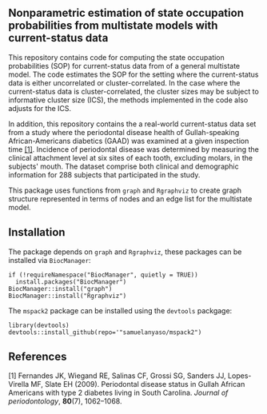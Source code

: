 ## Nonparametric estimation of state occupation probabilities from multistate models with current-status data

This repository contains code for computing the state occupation probabilities (SOP) for current-status data from of a general multistate model. The code estimates the  SOP for the setting where the current-status data is either uncorrelated or cluster-correlated. In the case where the current-status data is cluster-correlated, the cluster sizes may be subject to informative cluster size (ICS), the methods implemented in the code also adjusts for the ICS.

In addition, this repository contains the a real-world current-status data set from a study where the periodontal disease health of Gullah-speaking African-Americans diabetics (GAAD) was examined at a given inspection time [[1]](#1). Incidence of periodontal disease was determined by measuring the clinical attachment level at six sites of each tooth, excluding molars, in the subjects' mouth. The dataset comprise both clinical and demographic information for 288 subjects that participated in the study. 

This package uses functions from `graph` and `Rgraphviz` to create graph structure represented in terms of nodes and an edge list for the multistate model.

## Installation
The package depends on `graph` and `Rgraphviz`, these packages can be installed via `BiocManager`:

    if (!requireNamespace("BiocManager", quietly = TRUE))
      install.packages("BiocManager")
    BiocManager::install("graph")
    BiocManager::install("Rgraphviz")


The `mspack2` package can be installed using the `devtools` packgage:

    library(devtools) 
    devtools::install_github(repo='"samuelanyaso/mspack2") 

## References
<a id="1">[1]</a> 
Fernandes JK, Wiegand RE, Salinas CF, Grossi SG, Sanders JJ, Lopes-Virella MF, Slate EH (2009). 
Periodontal disease status in Gullah African Americans with type 2 diabetes living in South Carolina. 
*Journal of periodontology*, **80**(7), 1062–1068.
